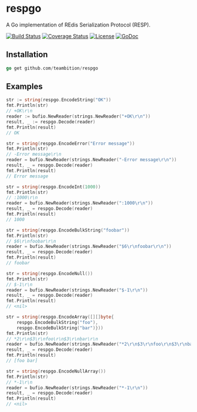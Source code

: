 # respgo
A Go implementation of REdis Serialization Protocol (RESP).

[![Build Status](https://travis-ci.org/teambition/respgo.svg?branch=master)](https://travis-ci.org/teambition/respgo)
[![Coverage Status](http://img.shields.io/coveralls/teambition/respgo.svg?style=flat-square)](https://coveralls.io/r/teambition/respgo)
[![License](http://img.shields.io/badge/license-mit-blue.svg?style=flat-square)](https://raw.githubusercontent.com/teambition/respgo/master/LICENSE)
[![GoDoc](http://img.shields.io/badge/go-documentation-blue.svg?style=flat-square)](http://godoc.org/github.com/teambition/respgo)

## Installation
```go
go get github.com/teambition/respgo
```
## Examples
```go
str := string(respgo.EncodeString("OK"))
fmt.Println(str)
// +OK\r\n
reader := bufio.NewReader(strings.NewReader("+OK\r\n"))
result, _ := respgo.Decode(reader)
fmt.Println(result)
// OK

str = string(respgo.EncodeError("Error message"))
fmt.Println(str)
// -Error message\r\n
reader = bufio.NewReader(strings.NewReader("-Error message\r\n"))
result, _ = respgo.Decode(reader)
fmt.Println(result)
// Error message

str = string(respgo.EncodeInt(1000))
fmt.Println(str)
// :1000\r\n
reader = bufio.NewReader(strings.NewReader(":1000\r\n"))
result, _ = respgo.Decode(reader)
fmt.Println(result)
// 1000

str = string(respgo.EncodeBulkString("foobar"))
fmt.Println(str)
// $6\r\nfoobar\r\n
reader = bufio.NewReader(strings.NewReader("$6\r\nfoobar\r\n"))
result, _ = respgo.Decode(reader)
fmt.Println(result)
// foobar

str = string(respgo.EncodeNull())
fmt.Println(str)
// $-1\r\n
reader = bufio.NewReader(strings.NewReader("$-1\r\n"))
result, _ = respgo.Decode(reader)
fmt.Println(result)
// <nil>

str = string(respgo.EncodeArray([][]byte{
	respgo.EncodeBulkString("foo"),
	respgo.EncodeBulkString("bar")}))
fmt.Println(str)
// *2\r\n$3\r\nfoo\r\n$3\r\nbar\r\n
reader = bufio.NewReader(strings.NewReader("*2\r\n$3\r\nfoo\r\n$3\r\nbar\r\n"))
result, _ = respgo.Decode(reader)
fmt.Println(result)
// [foo bar]

str = string(respgo.EncodeNullArray())
fmt.Println(str)
// *-1\r\n
reader = bufio.NewReader(strings.NewReader("*-1\r\n"))
result, _ = respgo.Decode(reader)
fmt.Println(result)
// <nil>

```
